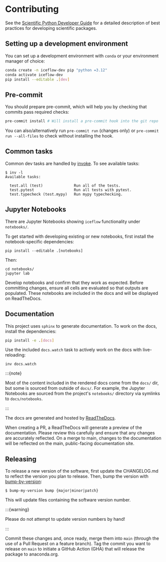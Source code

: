 # Contributing

See the [Scientific Python Developer Guide][spc-dev-intro] for a detailed
description of best practices for developing scientific packages.

[spc-dev-intro]: https://learn.scientific-python.org/development/

## Setting up a development environment

You can set up a development environment with `conda` or your environment
manager of choice:

```bash
conda create -n iceflow-dev pip "python =3.12"
conda activate iceflow-dev
pip install --editable .[dev]
```

## Pre-commit

You should prepare pre-commit, which will help you by checking that commits pass
required checks:

```bash
pre-commit install # Will install a pre-commit hook into the git repo
```

You can also/alternatively run `pre-commit run` (changes only) or
`pre-commit run --all-files` to check without installing the hook.

## Common tasks

Common dev tasks are handled by [invoke](https://www.pyinvoke.org/). To see
available tasks:

```
$ inv -l
Available tasks:

  test.all (test)              Run all of the tests.
  test.pytest                  Run all tests with pytest.
  test.typecheck (test.mypy)   Run mypy typechecking.
```

## Jupyter Notebooks

There are Jupyter Notebooks showing `iceflow` functionality under `notebooks/`.

To get started with developing existing or new notebooks, first install the
notebook-specific dependencies:

```
pip install --editable .[notebooks]
```

Then:

```
cd notebooks/
jupyter lab
```

Develop notebooks and confirm that they work as expected. Before committing
changes, ensure all cells are evaluated so that outputs are populated. These
notebooks are included in the docs and will be displayed on ReadTheDocs.

## Documentation

This project uses `sphinx` to generate documentation. To work on the docs,
install the dependencies:

```bash
pip install -e .[docs]
```

Use the included `docs.watch` task to actively work on the docs with
live-reloading:

```
inv docs.watch
```

:::{note}

Most of the content included in the rendered docs come from the `docs/` dir, but
some is sourced from outside of `docs/`. For example, the Jupyter Notebooks are
sourced from the project's `notebooks/` directory via symlinks to
`docs/notebooks`.

:::

The docs are generated and hosted by
[ReadTheDocs](https://iceflow.readthedocs.io/en/latest/).

When creating a PR, a ReadTheDocs will generate a preview of the documentation.
Please review this carefully and ensure that any changes are accurately
reflected. On a merge to main, changes to the documentation will be reflected on
the main, public-facing documentation site.

## Releasing

To release a new version of the software, first update the CHANGELOG.md to
reflect the version you plan to release. Then, bump the version with
[bump-by-version](https://github.com/callowayproject/bump-my-version):

```
$ bump-my-version bump {major|minor|patch}
```

This will update files containing the software version number.

:::{warning}

Please do not attempt to update version numbers by hand!

:::

Commit these changes and, once ready, merge them into `main` (through the use of
a Pull Request on a feature branch). Tag the commit you want to release on
`main` to initiate a GitHub Action (GHA) that will release the package to
anaconda.org.
